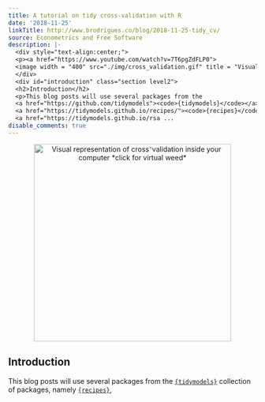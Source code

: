```yaml
---
title: A tutorial on tidy cross-validation with R
date: '2018-11-25'
linkTitle: http://www.brodrigues.co/blog/2018-11-25-tidy_cv/
source: Econometrics and Free Software
description: |-
  <div style="text-align:center;">
  <p><a href="https://www.youtube.com/watch?v=7T6pgZdFLP0">
  <image width = "400" src="./img/cross_validation.gif" title = "Visual representation of cross⁻validation inside your computer *click for virtual weed*"></a></p>
  </div>
  <div id="introduction" class="section level2">
  <h2>Introduction</h2>
  <p>This blog posts will use several packages from the
  <a href="https://github.com/tidymodels"><code>{tidymodels}</code></a> collection of packages, namely
  <a href="https://tidymodels.github.io/recipes/"><code>{recipes}</code></a>,
  <a href="https://tidymodels.github.io/rsa ...
disable_comments: true
---
```

<div style="text-align:center;">
<p><a href="https://www.youtube.com/watch?v=7T6pgZdFLP0">
<image width = "400" src="./img/cross_validation.gif" title = "Visual representation of cross⁻validation inside your computer *click for virtual weed*"></a></p>
</div>
<div id="introduction" class="section level2">
<h2>Introduction</h2>
<p>This blog posts will use several packages from the
<a href="https://github.com/tidymodels"><code>{tidymodels}</code></a> collection of packages, namely
<a href="https://tidymodels.github.io/recipes/"><code>{recipes}</code></a>,
<a href="https://tidymodels.github.io/rsa ...